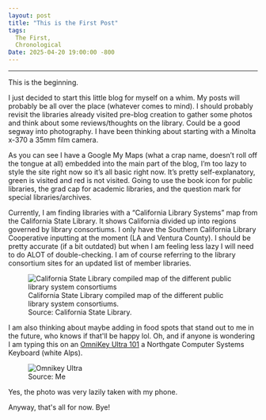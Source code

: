 ```yaml
---
layout: post
title: "This is the First Post"
tags: 
  The First,
  Chronological
Date: 2025-04-20 19:00:00 -800
---
```

---
This is the beginning.

I just decided to start this little blog for myself on a whim. My posts will probably be all over the place (whatever comes to mind). I should probably revisit the libraries already visited pre-blog creation to gather some photos and think about some reviews/thoughts on the library. Could be a good segway into photography. I have been thinking about starting with a Minolta x-370 a 35mm film camera.

As you can see I have a Google My Maps (what a crap name, doesn’t roll off the tongue at all) embedded into the main part of the blog, I’m too lazy to style the site right now so it’s all basic right now. It’s pretty self-explanatory, green is visited and red is not visited. Going to use the book icon for public libraries, the grad cap for academic libraries, and the question mark for special libraries/archives.

Currently, I am finding libraries with a “California Library Systems” map from the California State Library. It shows California divided up into regions governed by library consortiums. I only have the Southern California Library Cooperative inputting at the moment (LA and Ventura County). I should be pretty accurate (if a bit outdated) but when I am feeling less lazy I will need to do ALOT of double-checking. I am of course referring to the library consortium sites for an updated list of member libraries.

<figure>
  <img src="/Library-Website/images/posts/2025-04-20-First/2015-03-16-CLA-Library-Systems-Map.jpeg" alt="California State Library compiled map of the different public library system consortiums">
  <figcaption>California State Library compiled map of the different public library system consortiums.<br>Source: California State Library.</figcaption>
</figure>

I am also thinking about maybe adding in food spots that stand out to me in the future, who knows if that'll be happy lol. Oh, and if anyone is wondering I am typing this on an <a href="https://web.archive.org/web/20240201173640/https://deskthority.net/wiki/Northgate_OmniKey/101">OmniKey Ultra 101</a> a Northgate Computer Systems Keyboard (white Alps).

<figure>
  <img src="/Library-Website/images/posts/2025-04-20-First/2025-04-20-Toby-Omnikey101.jpg" alt="Omnikey Ultra">
  <figcaption>Source: Me</figcaption>
</figure>

Yes, the photo was very lazily taken with my phone.

Anyway, that's all for now. Bye!
